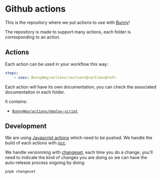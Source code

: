 Github actions
====

This is the repository where we put actions to use with
[Bunny](https://bunny.net)!

The repository is made to support many actions, each folder is corresponding to
an action.

## Actions

Each action can be used in your workflow this way: 

```yaml
steps:
    - uses: BunnyWay/actions/<action>@<actions@ref>
```

Each action will have its own documentation, you can check the associated documentation
in each folder.

It contains: 

- [`BunnyWay/actions/deploy-script`](./deploy-script) 

## Development

We are using [Javascript
actions](https://help.github.com/en/articles/about-actions#types-of-actions)
which need to be pushed. We handle the build of each actions with 
[ncc](https://github.com/vercel/ncc).

We handle versionning with [changeset](https://github.com/changesets/changesets), each time you do a change, you'll need
to indicate the kind of changes you are doing so we can have the auto-release
process ongoing by doing:

```
pnpm changeset
```

